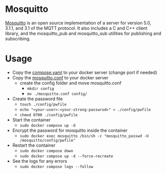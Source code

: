 # Mosquitto
[Mosquitto](https://github.com/eclipse/mosquitto) is an open source implementation of a server for version 5.0, 3.1.1, and 3.1 of the MQTT protocol. It also includes a C and C++ client library, and the mosquitto_pub and mosquitto_sub utilities for publishing and subscribing.

# Usage
+ Copy the [compose.yaml](compose.yaml) to your docker server (change port if needed)
+ Copy the [mosquitto.conf](mosquitto.conf) to your docker server
  + create the config folder and move mosquitto.conf
    + ```mkdir config```
    + ```mv ./mosquitto.conf config/```
+ Create the password file
  + ```touch ./config/pwfile```
  + ```echo "<your-user>:<your-strong-passwrod>" > ./config/pwfile```
  + ```chmod 0700 ./config/pwfile```
+ Start the container
  + ```sudo docker compose up -d```
+ Encrypt the password for mosquitto inside the container
  + ```sudo docker exec mosquitto /bin/sh -c "mosquitto_passwd -U /mosquitto/config/pwfile"```
+ Restart the container
  + ```sudo docker compose down```
  + ```sudo docker compose up -d --force-recreate```
+ See the logs for any errors
  + ```sudo docker compose logs --follow```